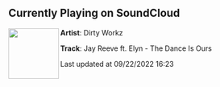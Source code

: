 ## Currently Playing on SoundCloud

[<img align="left" width="100" src="https://i1.sndcdn.com/artworks-fOCi8GBAy9cRCo09-Jjbw1A-t500x500.jpg">](https://soundcloud.com/dirtyworkzofficial/jay-reeve-ft-elyn-the-dance-is-ours)

**Artist**: Dirty Workz 

**Track**: Jay Reeve ft. Elyn - The Dance Is Ours

Last updated at 09/22/2022 16:23
